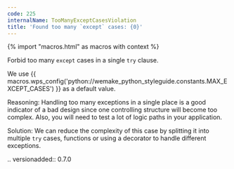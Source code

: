 ```yaml
---
code: 225
internalName: TooManyExceptCasesViolation
title: 'Found too many `except` cases: {0}'
---
```


{% import "macros.html" as macros with context %}

Forbid too many `except` cases in a single `try` clause.

We use {{ macros.wps_config('python://wemake_python_styleguide.constants.MAX_EXCEPT_CASES') }} as
a default value.

Reasoning: Handling too many exceptions in a single place is a good
indicator of a bad design since one controlling structure will become
too complex. Also, you will need to test a lot of logic paths in your
application.

Solution: We can reduce the complexity of this case by splitting it into
multiple `try` cases, functions or using a decorator to handle different
exceptions.

.. versionadded:: 0.7.0